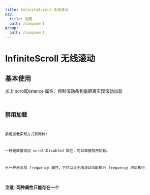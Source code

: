 ```yaml
---
title: InfiniteScroll 无线滚动
nav:
  title: 通用
  path: /component
group:
  path: /component
---
```


# InfiniteScroll 无线滚动

## 基本使用

加上 scrollDistance 属性，控制滚动条到底距离实现滚动加载 <code src="./demo/index1.tsx" />

## 禁用加载

禁用加载实现方式有两种:

<p>一种是直接添加 scrollDisabled 属性，可以直接禁用加载。</p>
<p>另一种是添加 frequency 属性，它可以让无限滚动功能执行 frequency 次后执行</p>
<h3>注意:两种属性只能存在一个</h3>
<code src="./demo/index2.tsx" />

<API>
